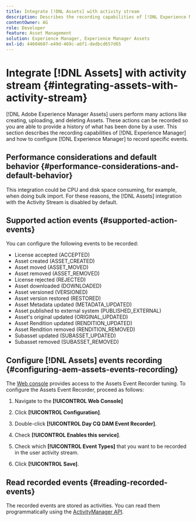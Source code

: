 ```yaml
---
title: Integrate [!DNL Assets] with activity stream
description: Describes the recording capabilities of [!DNL Experience Manager] and how to configure it to record specific events.
contentOwner: AG
role: Developer
feature: Asset Management
solution: Experience Manager, Experience Manager Assets
exl-id: 44604607-e49d-469c-a6f1-dedbcd657d65
---
```

# Integrate [!DNL Assets] with activity stream {#integrating-assets-with-activity-stream}

[!DNL Adobe Experience Manager Assets] users perform many actions like creating, uploading, and deleting Assets. These actions can be recorded so you are able to provide a history of what has been done by a user. This section describes the recording capabilities of [!DNL Experience Manager] and how to configure [!DNL Experience Manager] to record specific events.

## Performance considerations and default behavior {#performance-considerations-and-default-behavior}

This integration could be CPU and disk space consuming, for example, when doing bulk import. For these reasons, the [!DNL Assets] integration with the Activity Stream is disabled by default.

## Supported action events {#supported-action-events}

You can configure the following events to be recorded:

* License accepted (ACCEPTED)
* Asset created (ASSET_CREATED)
* Asset moved (ASSET_MOVED)
* Asset removed (ASSET_REMOVED)
* License rejected (REJECTED)
* Asset downloaded (DOWNLOADED)
* Asset versioned (VERSIONED)
* Asset version restored (RESTORED)
* Asset Metadata updated (METADATA_UPDATED)
* Asset published to external system (PUBLISHED_EXTERNAL)
* Asset's original updated (ORIGINAL_UPDATED)
* Asset Rendition updated (RENDITION_UPDATED)
* Asset Rendition removed (RENDITION_REMOVED)
* Subasset updated (SUBASSET_UPDATED)
* Subasset removed (SUBASSET_REMOVED)

## Configure [!DNL Assets] events recording {#configuring-aem-assets-events-recording}

The [Web console](/help/sites-deploying/configuring-osgi.md) provides access to the Assets Event Recorder tuning. To configure the Assets Event Recorder, proceed as follows:

1. Navigate to the **[!UICONTROL Web Console]**

1. Click **[!UICONTROL Configuration]**.

1. Double-click **[!UICONTROL Day CQ DAM Event Recorder]**.

1. Check **[!UICONTROL Enables this service]**.

1. Check which **[!UICONTROL Event Types]** that you want to be recorded in the user activity stream.

1. Click **[!UICONTROL Save]**.

## Read recorded events {#reading-recorded-events}

The recorded events are stored as activities. You can read them programmatically using the [ActivityManager API](https://developer.adobe.com/experience-manager/reference-materials/6-5/javadoc/com/adobe/granite/activitystreams/ActivityManager.html).
